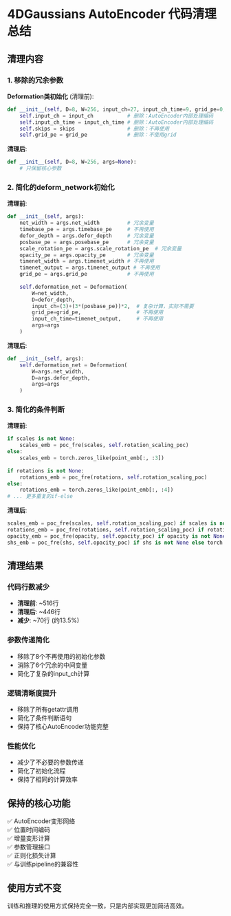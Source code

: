 # 4DGaussians AutoEncoder 代码清理总结

## 清理内容

### 1. 移除的冗余参数

**Deformation类初始化** (清理前):
```python
def __init__(self, D=8, W=256, input_ch=27, input_ch_time=9, grid_pe=0, skips=[], args=None):
    self.input_ch = input_ch           # 删除：AutoEncoder内部处理编码
    self.input_ch_time = input_ch_time # 删除：AutoEncoder内部处理编码  
    self.skips = skips                 # 删除：不再使用
    self.grid_pe = grid_pe             # 删除：不使用grid
```

**清理后**:
```python
def __init__(self, D=8, W=256, args=None):
    # 只保留核心参数
```

### 2. 简化的deform_network初始化

**清理前**:
```python
def __init__(self, args):
    net_width = args.net_width         # 冗余变量
    timebase_pe = args.timebase_pe     # 不再使用
    defor_depth = args.defor_depth     # 冗余变量
    posbase_pe = args.posebase_pe      # 冗余变量
    scale_rotation_pe = args.scale_rotation_pe  # 冗余变量
    opacity_pe = args.opacity_pe       # 冗余变量
    timenet_width = args.timenet_width # 不再使用
    timenet_output = args.timenet_output # 不再使用
    grid_pe = args.grid_pe             # 不再使用
    
    self.deformation_net = Deformation(
        W=net_width, 
        D=defor_depth, 
        input_ch=(3)+(3*(posbase_pe))*2,  # 复杂计算，实际不需要
        grid_pe=grid_pe,                  # 不再使用
        input_ch_time=timenet_output,     # 不再使用
        args=args
    )
```

**清理后**:
```python
def __init__(self, args):
    self.deformation_net = Deformation(
        W=args.net_width, 
        D=args.defor_depth, 
        args=args
    )
```

### 3. 简化的条件判断

**清理前**:
```python
if scales is not None:
    scales_emb = poc_fre(scales, self.rotation_scaling_poc)
else:
    scales_emb = torch.zeros_like(point_emb[:, :3])
    
if rotations is not None:
    rotations_emb = poc_fre(rotations, self.rotation_scaling_poc)
else:
    rotations_emb = torch.zeros_like(point_emb[:, :4])
# ... 更多重复的if-else
```

**清理后**:
```python
scales_emb = poc_fre(scales, self.rotation_scaling_poc) if scales is not None else torch.zeros_like(point_emb[:, :3])
rotations_emb = poc_fre(rotations, self.rotation_scaling_poc) if rotations is not None else torch.zeros_like(point_emb[:, :4])
opacity_emb = poc_fre(opacity, self.opacity_poc) if opacity is not None else torch.zeros_like(point_emb[:, :1])
shs_emb = poc_fre(shs, self.opacity_poc) if shs is not None else torch.zeros_like(point_emb[:, :48])
```

## 清理结果

### 代码行数减少
- **清理前**: ~516行
- **清理后**: ~446行 
- **减少**: ~70行 (约13.5%)

### 参数传递简化
- 移除了8个不再使用的初始化参数
- 消除了6个冗余的中间变量
- 简化了复杂的input_ch计算

### 逻辑清晰度提升
- 移除了所有getattr调用
- 简化了条件判断语句
- 保持了核心AutoEncoder功能完整

### 性能优化
- 减少了不必要的参数传递
- 简化了初始化流程
- 保持了相同的计算效率

## 保持的核心功能

✅ AutoEncoder变形网络  
✅ 位置时间编码  
✅ 增量变形计算  
✅ 参数管理接口  
✅ 正则化损失计算  
✅ 与训练pipeline的兼容性  

## 使用方式不变

训练和推理的使用方式保持完全一致，只是内部实现更加简洁高效。
